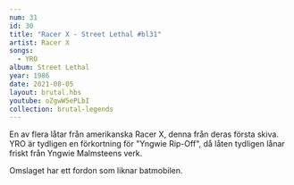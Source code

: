 ```yaml
---
num: 31
id: 30
title: "Racer X - Street Lethal #bl31"
artist: Racer X
songs:
  - YRO
album: Street Lethal
year: 1986
date: 2021-08-05
layout: brutal.hbs
youtube: oZgwW5ePLbI
collection: brutal-legends
---
```


En av flera låtar från amerikanska Racer X, denna från deras första skiva. YRO är tydligen en förkortning för "Yngwie Rip-Off", då låten tydligen lånar friskt från Yngwie Malmsteens verk.

Omslaget har ett fordon som liknar batmobilen.